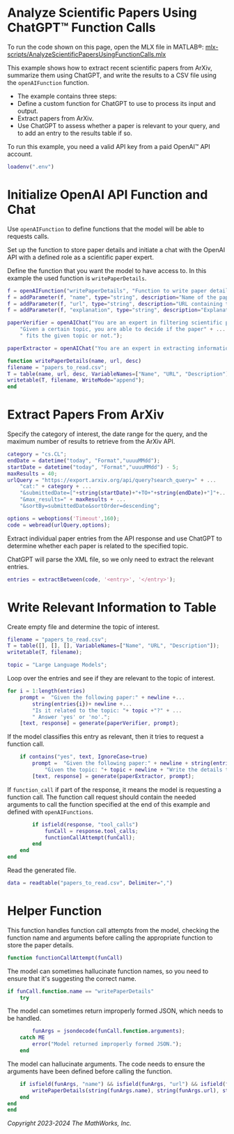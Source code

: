 
# Analyze Scientific Papers Using ChatGPT™ Function Calls

To run the code shown on this page, open the MLX file in MATLAB®: [mlx-scripts/AnalyzeScientificPapersUsingFunctionCalls.mlx](mlx-scripts/AnalyzeScientificPapersUsingFunctionCalls.mlx) 

This example shows how to extract recent scientific papers from ArXiv, summarize them using ChatGPT, and write the results to a CSV file using the `openAIFunction` function.

-  The example contains three steps: 
-  Define a custom function for ChatGPT to use to process its input and output. 
-  Extract papers from ArXiv. 
-  Use ChatGPT to assess whether a paper is relevant to your query, and to add an entry to the results table if so. 

To run this example, you need a valid API key from a paid OpenAI™ API account.

```matlab
loadenv(".env")
```
# Initialize OpenAI API Function and Chat

Use `openAIFunction` to define functions that the model will be able to requests calls. 


Set up the function to store paper details and initiate a chat with the OpenAI API with a defined role as a scientific paper expert.


Define the function that you want the model to have access to. In this example the used function is `writePaperDetails`.

```matlab
f = openAIFunction("writePaperDetails", "Function to write paper details to a table.");
f = addParameter(f, "name", type="string", description="Name of the paper.");
f = addParameter(f, "url", type="string", description="URL containing the paper.");
f = addParameter(f, "explanation", type="string", description="Explanation on why the paper is related to the given topic.");

paperVerifier = openAIChat("You are an expert in filtering scientific papers. " + ...
    "Given a certain topic, you are able to decide if the paper" + ...
    " fits the given topic or not.");

paperExtractor = openAIChat("You are an expert in extracting information from a paper.", Tools=f);

function writePaperDetails(name, url, desc)
filename = "papers_to_read.csv";
T = table(name, url, desc, VariableNames=["Name", "URL", "Description"]);
writetable(T, filename, WriteMode="append");
end
```
# Extract Papers From ArXiv

Specify the category of interest, the date range for the query, and the maximum number of results to retrieve from the ArXiv API.

```matlab
category = "cs.CL";
endDate = datetime("today", "Format","uuuuMMdd");
startDate = datetime("today", "Format","uuuuMMdd") - 5;
maxResults = 40;
urlQuery = "https://export.arxiv.org/api/query?search_query=" + ...
    "cat:" + category + ...
    "&submittedDate=["+string(startDate)+"+TO+"+string(endDate)+"]"+...
    "&max_results=" + maxResults + ...
    "&sortBy=submittedDate&sortOrder=descending";

options = weboptions('Timeout',160);
code = webread(urlQuery,options);
```

Extract individual paper entries from the API response and use ChatGPT to determine whether each paper is related to the specified topic.


ChatGPT will parse the XML file, so we only need to extract the relevant entries.

```matlab
entries = extractBetween(code, '<entry>', '</entry>');
```
# Write Relevant Information to Table

Create empty file and determine the topic of interest.

```matlab
filename = "papers_to_read.csv";
T = table([], [], [], VariableNames=["Name", "URL", "Description"]);
writetable(T, filename);

topic = "Large Language Models";
```

Loop over the entries and see if they are relevant to the topic of interest.

```matlab
for i = 1:length(entries)
    prompt =  "Given the following paper:" + newline +...
        string(entries{i})+ newline +...
        "Is it related to the topic: "+ topic +"?" + ...
        " Answer 'yes' or 'no'.";
    [text, response] = generate(paperVerifier, prompt);

```

If the model classifies this entry as relevant, then it tries to request a function call.

```matlab
    if contains("yes", text, IgnoreCase=true)
        prompt =  "Given the following paper:" + newline + string(entries{i})+ newline +...
            "Given the topic: "+ topic + newline + "Write the details to a table.";
        [text, response] = generate(paperExtractor, prompt);
```

If `function_call` if part of the response, it means the model is requesting a function call. The function call request should contain the needed arguments to call the function specified at the end of this example and defined with `openAIFunctions`.

```matlab
        if isfield(response, "tool_calls")
            funCall = response.tool_calls;
            functionCallAttempt(funCall);
        end
    end
end
```

Read the generated file. 

```matlab
data = readtable("papers_to_read.csv", Delimiter=",")
```
# Helper Function

This function handles function call attempts from the model, checking the function name and arguments before calling the appropriate function to store the paper details.

```matlab
function functionCallAttempt(funCall)
```

The model can sometimes hallucinate function names, so you need to ensure that it's suggesting the correct name.

```matlab
if funCall.function.name == "writePaperDetails"
    try
```

The model can sometimes return improperly formed JSON, which needs to be handled.

```matlab
        funArgs = jsondecode(funCall.function.arguments);
    catch ME
        error("Model returned improperly formed JSON.");
    end
```

The model can hallucinate arguments. The code needs to ensure the arguments have been defined before calling the function.

```matlab
    if isfield(funArgs, "name") && isfield(funArgs, "url") && isfield(funArgs,"explanation")
        writePaperDetails(string(funArgs.name), string(funArgs.url), string(funArgs.explanation));
    end
end
end
```

*Copyright 2023\-2024 The MathWorks, Inc.*

